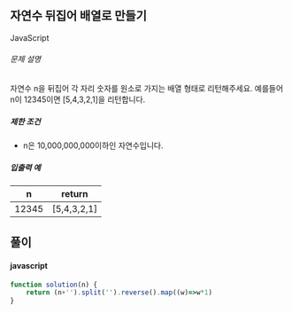 ## 자연수 뒤집어 배열로 만들기

JavaScript

###### 문제 설명

자연수 n을 뒤집어 각 자리 숫자를 원소로 가지는 배열 형태로 리턴해주세요. 예를들어 n이 12345이면 [5,4,3,2,1]을 리턴합니다.

##### 제한 조건

-   n은 10,000,000,000이하인 자연수입니다.

##### 입출력 예

| n | return |
| --- | --- |
| 12345 | [5,4,3,2,1] |

## 풀이

#### javascript
```javascript
function solution(n) {
    return (n+'').split('').reverse().map((w)=>w*1)
}
```